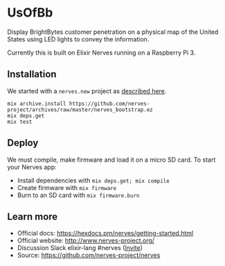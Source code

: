 # UsOfBb
Display BrightBytes customer penetration on a physical map of the United States using LED lights
to convey the information.

Currently this is built on Elixir Nerves running on a Raspberry Pi 3.

## Installation
We started with a `nerves.new` project as [described here](https://hexdocs.pm/nerves/getting-started.html).

    mix archive.install https://github.com/nerves-project/archives/raw/master/nerves_bootstrap.ez
    mix deps.get
    mix test


## Deploy
We must compile, make firmware and load it on a micro SD card. To start your Nerves app:

  * Install dependencies with `mix deps.get; mix compile`
  * Create firmware with `mix firmware`
  * Burn to an SD card with `mix firmware.burn`

## Learn more

  * Official docs: https://hexdocs.pm/nerves/getting-started.html
  * Official website: http://www.nerves-project.org/
  * Discussion Slack elixir-lang #nerves ([Invite](https://elixir-slackin.herokuapp.com/))
  * Source: https://github.com/nerves-project/nerves
